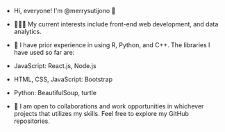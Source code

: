 - Hi, everyone! I'm @merrysutijono 👋

- 👩🏻‍💻 My current interests include front-end web development, and data analytics. 

- 🍃 I have prior experience in using R, Python, and C++. The libraries I have used so far are:
- JavaScript: React.js, Node.js
- HTML, CSS, JavaScript: Bootstrap
- Python: BeautifulSoup, turtle

- 🌻 I am open to collaborations and work opportunities in whichever projects that utilizes my skills. Feel free to explore my GitHub repositories.
